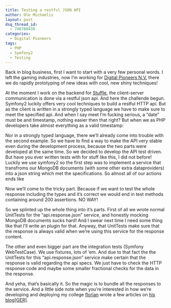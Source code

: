 ```yaml
---
title: Testing a restful JSON API
author: Ole Michaelis
layout: post
dsq_thread_id:
  - 746780430
categories:
  - Digital Pioneers
tags:
  - PHP
  - Symfony2
  - Testing
---
```


Back in blog business, first I want to start with a very few personal words. I left the gaming industries, now I’m working for [Digital Pioneers N.V.][1] there we do rapidly prototyping of new ideas with cool, new shiny techniques!

 [1]: http://www.digitalpioneers.de

At the moment I work on the backend for [Stuffle][2], the client-server communication is done via a restful json api. And here the challende begun. Symfony2 luckily offers very cool techniques to build a restful HTTP api. But as the client is written in a strongly typed language we have to make sure to meet the specified api. And when I say meet I’m fucking serious, a “date” must be and timestamp, nothing easier then that right? But when we as PHP developers take almost everything as a valid timestamp:

 [2]: http://signup.stuffle.it/



Nor in a strongly typed language, there we’ll already come into trouble with the second example. So we have to find a way to make the API very stable even during the development process, because the two parts were developed at the same time. So we decided to develop the API test driven. But have you ever written tests with for stuff like this, I did not before! Luckily we use symfony2 so the first step was to implement a service that transfroms our MongoDB documents (with some other extra dataproviders) into a json string which met the specifications. So almost all of our actions ends like

Now we’ll come to the tricky part. Because if we want to test the whole response including the types and it’s correct we would end in test methods containing around 200 assertions. NO WAY!

So we splinted up the whole thing into it’s parts. First of all we wrote normal UnitTests for the “api.response.json” service, and honestly mocking MongoDB documents sucks hard! And I swear next time I need some thing like that I’ll write an plugin for that. Anyway, that UnitTests make sure that the response is always valid when we’re using this service for the response content.

The other and even bigger part are the integration tests (Symfony WebTestCase). We use fixtures, lots of ‘em. And due to that fact the the UnitTests for this “api.response.json” service make certain that the response is valid regarding the api specs. We just have to check the HTTP response code and maybe some smaller fractional checks for the data in the response.

And yeha, that’s basically it. So the magic is to bundle all the responses to the service. And a little side note when you’re interested in how we’re developing and deploying my college [florian][3] wrote a few articles on [his blog\[GER\]][4].

 [3]: https://twitter.com/#!/fholzhauer
 [4]: http://fh.vc/

